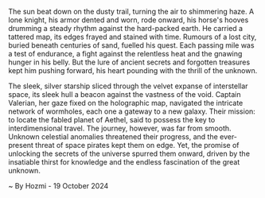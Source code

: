 
The sun beat down on the dusty trail, turning the air to shimmering haze. A lone knight, his armor dented and worn, rode onward, his horse's hooves drumming a steady rhythm against the hard-packed earth. He carried a tattered map, its edges frayed and stained with time. Rumours of a lost city, buried beneath centuries of sand, fuelled his quest. Each passing mile was a test of endurance, a fight against the relentless heat and the gnawing hunger in his belly. But the lure of ancient secrets and forgotten treasures kept him pushing forward, his heart pounding with the thrill of the unknown. 

The sleek, silver starship sliced through the velvet expanse of interstellar space, its sleek hull a beacon against the vastness of the void.  Captain Valerian, her gaze fixed on the holographic map, navigated the intricate network of wormholes, each one a gateway to a new galaxy. Their mission: to locate the fabled planet of Aethel, said to possess the key to interdimensional travel. The journey, however, was far from smooth. Unknown celestial anomalies threatened their progress, and the ever-present threat of space pirates kept them on edge. Yet, the promise of unlocking the secrets of the universe spurred them onward, driven by the insatiable thirst for knowledge and the endless fascination of the great unknown. 

~ By Hozmi - 19 October 2024
